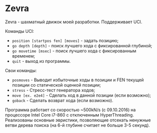 # Zevra
Zevra - шахматный движок моей разработки. Поддерживает UCI.  

Команды UCI:
+ `position [startpos fen] [moves]` - задать позицию;
+ `go depth [depth]` - поиск лучшего хода с фиксированной глубиной;
+ `go movetime [msec]` - поиск лучшего хода с фиксированным временем;
+ `quit` - выход из программы.

Свои команды:
+ `posmoves` - Выводит избыточные ходы в позиции и FEN текущей позиции со статической оценкой позиции;
+ `stress` - Стресс-тест генератора ходов;
+ `move [ex. e2e4]` - Сделать ход в данной позиции (если возможно);
+ `goback` - Сделать возврат хода (если возможно).

Программа работает со скоростью ~500kN/s (с 09.10.2016) на процессоре Intel Core i7-860 с отключенным HyperThreading. Реализованы основные эвристики, позволяющие отсекать ненужные ветви дерева поиска (на 6-й глубине считает не больше 3-5 секунд).
